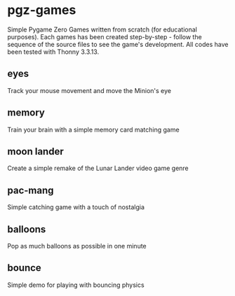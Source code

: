 # pgz-games
Simple Pygame Zero Games written from scratch (for educational purposes).
Each games has been created step-by-step - follow the sequence of the source files to see the game's development.
All codes have been tested with Thonny 3.3.13.

## eyes
Track your mouse movement and move the Minion's eye

## memory
Train your brain with a simple memory card matching game

## moon lander
Create a simple remake of the Lunar Lander video game genre

## pac-mang
Simple catching game with a touch of nostalgia

## balloons
Pop as much balloons as possible in one minute

## bounce
Simple demo for playing with bouncing physics
